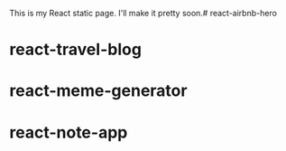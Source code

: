 This is my React static page. I'll make it pretty soon.# react-airbnb-hero
# react-travel-blog
# react-meme-generator
# react-note-app
